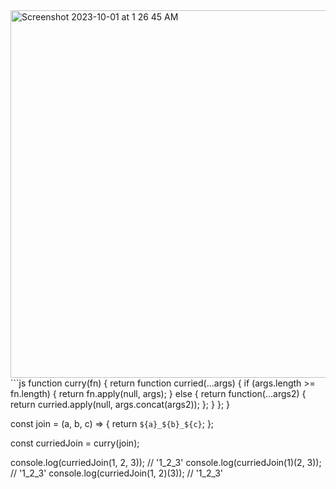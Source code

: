 <img width="588" alt="Screenshot 2023-10-01 at 1 26 45 AM" src="https://github.com/cheatsheet1999/FrontEndCollection/assets/37787994/211f0372-2e94-49e0-8246-d478ddd6e18f">      
```js 
function curry(fn) {
    return function curried(...args) {
        if (args.length >= fn.length) {
            return fn.apply(null, args);
        } else {
            return function(...args2) {
                return curried.apply(null, args.concat(args2));
            };
        }
    };
}

const join = (a, b, c) => {
   return `${a}_${b}_${c}`;
};

const curriedJoin = curry(join);

console.log(curriedJoin(1, 2, 3)); // '1_2_3'
console.log(curriedJoin(1)(2, 3)); // '1_2_3'
console.log(curriedJoin(1, 2)(3)); // '1_2_3'

```
